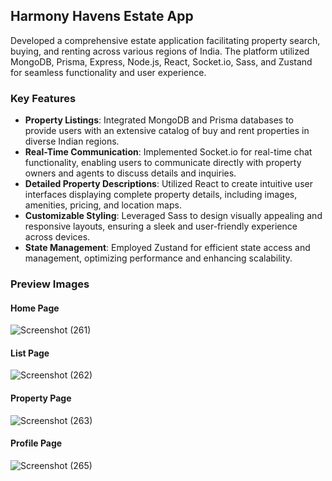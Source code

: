 ## Harmony Havens Estate App

Developed a comprehensive estate application facilitating property search, buying, and renting across various regions of India. The platform utilized MongoDB, Prisma, Express, Node.js, React, Socket.io, Sass, and Zustand for seamless functionality and user experience.

### Key Features

- **Property Listings**: Integrated MongoDB and Prisma databases to provide users with an extensive catalog of buy and rent properties in diverse Indian regions.
- **Real-Time Communication**: Implemented Socket.io for real-time chat functionality, enabling users to communicate directly with property owners and agents to discuss details and inquiries.
- **Detailed Property Descriptions**: Utilized React to create intuitive user interfaces displaying complete property details, including images, amenities, pricing, and location maps.
- **Customizable Styling**: Leveraged Sass to design visually appealing and responsive layouts, ensuring a sleek and user-friendly experience across devices.
- **State Management**: Employed Zustand for efficient state access and management, optimizing performance and enhancing scalability.

### Preview Images

#### Home Page

![Screenshot (261)](https://github.com/Heemangi/socket-estate-app/assets/57864901/16da05cc-0b7b-4d15-ba7f-ec7b98438c80)

#### List Page

![Screenshot (262)](https://github.com/Heemangi/socket-estate-app/assets/57864901/b0f935eb-fc51-428b-be49-3176b77c4e14)

#### Property Page

![Screenshot (263)](https://github.com/Heemangi/socket-estate-app/assets/57864901/da0adaa2-a041-45bb-bd8c-dae46dd754fe)

#### Profile Page

![Screenshot (265)](https://github.com/Heemangi/socket-estate-app/assets/57864901/e3925ffd-c6b2-4410-8dc1-f5e4a6436dc8)
